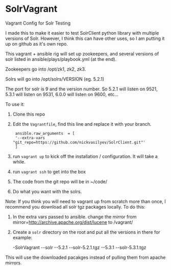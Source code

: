 # SolrVagrant

Vagrant Config for Solr Testing

I made this to make it easier to test SolrClient python library with multiple versions of Solr. However, I think this can have other uses, so I am putting it up on github as it's own repo.

This vagrant + ansible rig will set up zookeepers, and several versions of solr listed in ansible/plays/playbook.yml (at the end).

Zookeepers go into /opt/zk1, zk2, zk3.

Solrs will go into /opt/solrs/VERSION (eg. 5.2.1)

The port for solr is 9 and the version number. So 5.2.1 will listen on 9521, 5.3.1 will listen on 9531, 6.0.0 will listen on 9600, etc...

To use it:
1. Clone this repo
2. Edit the `Vagrantfile`, find this line and replace it with your branch.

		ansible.raw_arguments  = [
      	'--extra-vars "git_repo=https://github.com/nickvasilyev/SolrClient.git"'
    	]
2. run `vagrant up` to kick off the installation / configuration. It will take a while.
3. run `vagrant ssh` to get into the box
4. The code from the git repo will be in ~/code/
5. Do what you want with the solrs.


Note:
If you think you will need to vagrant up from scratch more than once, I recommend you download all solr tgz packages locally.
To do this:

1. In the extra vars passed to ansible. change the mirror from mirror=http://archive.apache.org/dist/lucene to /vagrant/
2. Create a `solr` directory on the root and put all the versions in there for example:


    -SolrVagrant
     --solr
      --5.2.1
        --solr-5.2.1.tgz
      --5.3.1
        --solr-5.3.1.tgz

 This will use the downloaded pacakges instead of pulling them from apache mirrors.
